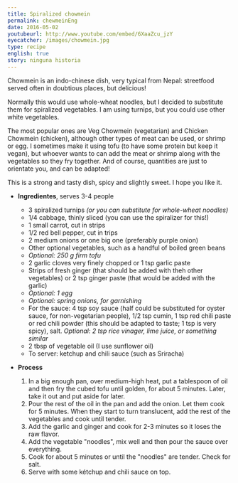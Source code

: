 ```yaml
---
title: Spiralized chowmein
permalink: chewmeinEng
date: 2016-05-02
youtubeurl: http://www.youtube.com/embed/6XaaZcu_jzY
eyecatcher: /images/chowmein.jpg
type: recipe
english: true
story: ninguna historia
---
```


Chowmein is an indo-chinese dish, very typical from Nepal: streetfood served often in doubtious places, but delicious!  

Normally this would use whole-wheat noodles, but I decided to substitute them for spiralized vegetables. I am using turnips, but you could use other white vegetables. 

The most popular ones are Veg Chowmein (vegetarian) and Chicken Chowmein (chicken), although other types of meat can be used, or shrimp or egg. I sometimes make it using tofu (to have some protein but keep it vegan), but whoever wants to can add the meat or shrimp along with the vegetables so they fry together. And of course, quantities are just to orientate you, and can be adapted!

This is a strong and tasty dish, spicy and slightly sweet. I hope you like it.

* **Ingredientes**, serves 3-4 people
  - 3 spiralized turnips _(or you can substitute for whole-wheat noodles)_
  - 1/4 cabbage, thinly sliced (you can use the spiralizer for this!)
  - 1 small carrot, cut in strips
  - 1/2 red bell pepper, cut in trips
  - 2 medium onions or one big one (preferably purple onion)
  - Other optional vegetables, such as a handful of boiled green beans
  - _Optional: 250 g firm tofu_
  - 2 garlic cloves very finely chopped or 1 tsp garlic paste
  - Strips of fresh ginger (that should be added with theh other vegetables) or 2 tsp ginger paste (that would be added with the garlic)
  - _Optional: 1 egg_
  - _Optional: spring onions, for garnishing_
  - For the sauce: 4 tsp soy sauce (half could be substituted for oyster sauce, for non-vegetarian people), 1/2 tsp cumin, 1 tsp red chili paste or red chili powder (this should be adapted to taste; 1 tsp is very spicy), salt. _Optional: 2 tsp rice vinager, lime juice, or something similar_
  - 2 tbsp of vegetable oil (I use sunflower oil)
  - To server: ketchup and chili sauce (such as Sriracha)

* **Process**
  1. In a big enough pan, over medium-high heat, put a tablespoon of oil and then fry the cubed tofu until golden, for about 5 minutes. Later, take it out and put aside for later. 
  2. Pour the rest of the oil in the pan and add the onion. Let them cook for 5 minutes. When they start to turn translucent, add the rest of the vegetables and cook until tender.
  3. Add the garlic and ginger and cook for 2-3 minutes so it loses the raw flavor.
  4. Add the vegetable "noodles", mix well and then pour the sauce over everything.
  5. Cook for about 5 minutes or until the "noodles" are tender. Check for salt. 
  6. Serve with some kétchup and chili sauce on top.
